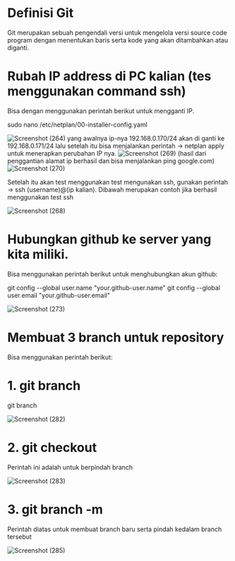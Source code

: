 # Definisi Git
Git merupakan sebuah pengendali versi untuk mengelola versi source code program dengan menentukan baris serta kode yang akan ditambahkan atau diganti.
 
# Rubah IP address di PC kalian (tes menggunakan command ssh)
Bisa dengan menggunakan perintah berikut untuk mengganti IP.

sudo nano /etc/netplan/00-installer-config.yaml

![Screenshot (264)](https://user-images.githubusercontent.com/109257850/202496914-ea544f44-d7c6-46e5-95f2-c121fe13b7ec.png)
yang awalnya ip-nya 192.168.0.170/24 akan di ganti ke 192.168.0.171/24 lalu setelah itu bisa menjalankan perintah -> netplan apply untuk menerapkan perubahan IP nya.
![Screenshot (269)](https://user-images.githubusercontent.com/109257850/202497419-a3c89bf0-e1b6-4f6f-8fbf-24c2c0801485.png)
(hasil dari penggantian alamat ip berhasil dan bisa menjalankan ping google.com)
![Screenshot (270)](https://user-images.githubusercontent.com/109257850/202498135-ead383fe-6326-4385-90f7-f37b4290fc18.png)

Setelah itu akan test menggunakan test mengunakan ssh, gunakan perintah -> ssh (username)@(ip kalian).
Dibawah merupakan contoh jika berhasil menggunakan test ssh

![Screenshot (268)](https://user-images.githubusercontent.com/109257850/202499014-40b82da5-5511-4aee-aeae-8fc8618eb816.png)


# Hubungkan github ke server yang kita miliki. 

Bisa menggunakan perintah berikut untuk menghubungkan akun github:

git config --global user.name "your.github-user.name"
git config --global user.email "your.github-user.email"

![Screenshot (273)](https://user-images.githubusercontent.com/109257850/202591302-025c6b04-a0d5-4022-bf27-c907dd6470e4.png)

# Membuat 3 branch untuk repository 

Bisa menggunakan perintah berikut:

# 1. git branch
git branch <nama branch-nya>
 
![Screenshot (282)](https://user-images.githubusercontent.com/109257850/202596303-322354b0-1515-4094-a1d0-a01962efca2e.png)

 # 2. git checkout 
 Perintah ini adalah untuk berpindah branch 
 
 ![Screenshot (283)](https://user-images.githubusercontent.com/109257850/202596476-a35c0f5f-4d81-4880-aa1c-ad7b17af1134.png)

 # 3. git branch -m
Perintah diatas untuk membuat branch baru serta pindah kedalam branch tersebut

 ![Screenshot (285)](https://user-images.githubusercontent.com/109257850/202596689-bc3dac91-0c5a-446a-bf52-cbef91dcb051.png)
 















































